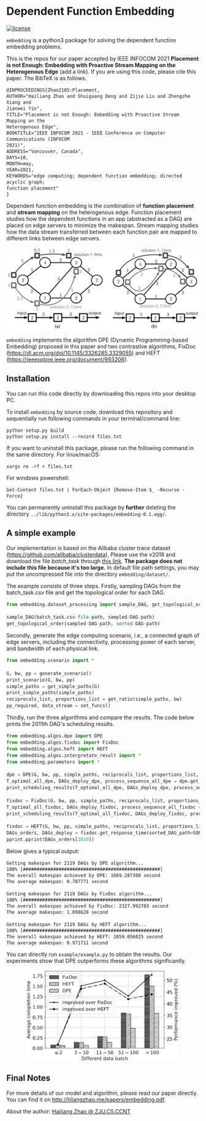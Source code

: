 # Dependent Function Embedding
[![license](https://img.shields.io/github/license/mashape/apistatus.svg?maxAge=2592000)](https://github.com/hliangzhao/Dependent-Function-Embedding/blob/master/LICENSE.txt)

``embedding`` is a python3 package for solving the dependent function embedding problems. 

This is the repos for our paper accepted by IEEE INFOCOM 2021 **Placement is not Enough: 
Embedding with Proactive Stream Mapping on the Heterogenous Edge** (add a link). If you are using this 
code, please cite this paper. The BibTeX is as follows.
```
@INPROCEEDINGS{Zhao2105:Placement,
AUTHOR="Hailiang Zhao and Shuiguang Deng and Zijie Liu and Zhengzhe Xiang and
Jianwei Yin",
TITLE="Placement is not Enough: Embedding with Proactive Stream Mapping on the
Heterogenous Edge",
BOOKTITLE="IEEE INFOCOM 2021 - IEEE Conference on Computer Communications (INFOCOM
2021)",
ADDRESS="Vancouver, Canada",
DAYS=10,
MONTH=may,
YEAR=2021,
KEYWORDS="edge computing; dependent function embedding; directed acyclic graph;
function placement"
}
```

Dependent function embedding is the combination of **function placement** and **stream mapping** 
on the heterogenous edge. Function placement studies how the dependent functions in an app 
(abstracted as a DAG) are placed on edge servers to minimize the makespan. Stream mapping 
studies how the data stream transferred between each function pair are mapped to different 
links between edge servers.

<div align=center>
    <img src="./img/problem.png" width="700"/>
</div>


``embedding`` implements the algorithm DPE (Dynamic Programming-based Embedding) proposed in this paper
and two contrastive algorithms, FixDoc (https://dl.acm.org/doi/10.1145/3326285.3329055) and 
HEFT (https://ieeexplore.ieee.org/document/993206).

## Installation
You can run this code directly by downloading this repos into your desktop PC. 

To install ``embedding`` by source code, download this repository and sequentially run following 
commands in your terminal/command line:
```commandline
python setup.py build
python setup.py install --record files.txt
```
If you want to uninstall this package, please run the following command in the same directory. 
For linux/macOS:
```commandline
xargs rm -rf < files.txt
```
For windows powershell:
```commandline
Get-Content files.txt | ForEach-Object {Remove-Item $_ -Recurse -Force}
```
You can permanently uninstall this package by **further** deleting the directory 
``../lib/python3.x/site-packages/embedding-0.1.egg/``.


## A simple example
Our implementation is based on the Alibaba cluster trace dataset (https://github.com/alibaba/clusterdata), 
Please use the v2018 and download the file *batch_task* through 
[this link](http://clusterdata2018pubcn.oss-cn-beijing.aliyuncs.com/batch_task.tar.gz). 
**The package does not include this file because it's too large.** In default file path settings, 
you may put the uncompressed file into the directory ``embedding/dataset/``.

The example consists of three steps. Firstly, sampling DAGs from the batch_task.csv file and 
get the topological order for each DAG. 
```python
from embedding.dataset_processing import sample_DAG, get_topological_order

sample_DAG(batch_task.csv-file-path, sampled-DAG-path)
get_topological_order(sampled-DAG-path, sorted-DAG-path)
```
Secondly, generate the edge computing scenario, i.e., a connected graph of edge servers,
including the connectivity, processing power of each server, and bandwidth of each physical link.
```python
from embedding.scenario import *

G, bw, pp = generate_scenario()
print_scenario(G, bw, pp)
simple_paths = get_simple_paths(G)
print_simple_paths(simple_paths)
reciprocals_list, proportions_list = get_ratio(simple_paths, bw)
pp_required, data_stream = set_funcs()
```
Thirdly, run the three algorithms and compare the results. The code below prints the 2011th 
DAG's scheduling results.
```python
from embedding.algos.dpe import DPE
from embedding.algos.fixdoc import FixDoc
from embedding.algos.heft import HEFT
from embedding.algos.interpretate_result import *
from embedding.parameters import *

dpe = DPE(G, bw, pp, simple_paths, reciprocals_list, proportions_list, pp_required, data_stream)
T_optimal_all_dpe, DAGs_deploy_dpe, process_sequence_all_dpe = dpe.get_response_time(sorted_DAG_path=SORTED_DAG_PATH)
print_scheduling_results(T_optimal_all_dpe, DAGs_deploy_dpe, process_sequence_all_dpe, 2010)

fixdoc = FixDoc(G, bw, pp, simple_paths, reciprocals_list, proportions_list, pp_required, data_stream)
T_optimal_all_fixdoc, DAGs_deploy_fixdoc, process_sequence_all_fixdoc = fixdoc.get_response_time(sorted_DAG_path=SORTED_DAG_PATH)
print_scheduling_results(T_optimal_all_fixdoc, DAGs_deploy_fixdoc, process_sequence_all_fixdoc, 2010)

fixdoc = HEFT(G, bw, pp, simple_paths, reciprocals_list, proportions_list, pp_required, data_stream)
DAGs_orders, DAGs_deploy = fixdoc.get_response_time(sorted_DAG_path=SORTED_DAG_PATH)
pprint.pprint(DAGs_orders[2010])
```
Below gives a typical output:
```
Getting makespan for 2119 DAGs by DPE algorithm...
100% [##################################################]
The overall makespan achieved by DPE: 1669.287308 second
The average makespan: 0.787771 second

Getting makespan for 2119 DAGs by FixDoc algorithm...
100% [##################################################]
The overall makespan achieved by FixDoc: 2327.992703 second
The average makespan: 1.098628 second

Getting makespan for 2119 DAGs by HEFT algorithm...
100% [##################################################]
The overall makespan achieved by HEFT: 2059.056025 second
The average makespan: 0.971711 second
```

You can directly run ``example/example.py`` to obtain the results. Our experiments show that 
DPE outperforms these algorithms significantly.
<div align=center>
    <img src="./img/comparison.png" width="400"/>
</div>


## Final Notes
For more details of our model and algorithm, please read our paper directly. You 
can find it on http://hliangzhao.me/papers/embedding.pdf.

About the author: 
[Hailiang Zhao @ ZJU.CS.CCNT](http://hliangzhao.me)